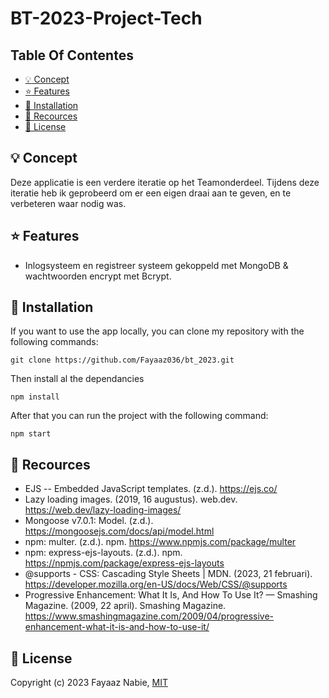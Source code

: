 # BT-2023-Project-Tech

## Table Of Contentes 
* [:bulb: Concept](https://github.com/Fayaaz036/bt_2023/tree/herkansingA1#bulb-concept)
* [:star: Features](https://github.com/Fayaaz036/bt_2023/tree/herkansingA1#star-features)
* [:wrench: Installation](https://github.com/Fayaaz036/bt_2023/tree/herkansingA1#wrench-installation)
* [:mag_right: Recources](https://github.com/Fayaaz036/bt_2023/tree/herkansingA1#mag_right-recources)
* [:bookmark: License](https://github.com/Fayaaz036/bt_2023/tree/herkansingA1#bookmark-license)

## :bulb: Concept 
Deze applicatie is een verdere iteratie op het Teamonderdeel. Tijdens deze iteratie heb ik geprobeerd om er een eigen draai aan te geven, en te verbeteren waar nodig was.
## :star: Features 
* Inlogsysteem en registreer systeem gekoppeld met MongoDB & wachtwoorden encrypt met Bcrypt.

## :wrench: Installation 
If you want to use the app locally, you can clone my repository with the following commands:

`git clone https://github.com/Fayaaz036/bt_2023.git`

Then install al the dependancies

`npm install`

After that you can run the project with the following command:

`npm start`

## :mag_right: Recources 
* EJS -- Embedded JavaScript templates. (z.d.). https://ejs.co/
* Lazy loading images. (2019, 16 augustus). web.dev. https://web.dev/lazy-loading-images/
* Mongoose v7.0.1: Model. (z.d.). https://mongoosejs.com/docs/api/model.html
* npm: multer. (z.d.). npm. https://www.npmjs.com/package/multer
* npm: express-ejs-layouts. (z.d.). npm. https://npmjs.com/package/express-ejs-layouts
* @supports - CSS: Cascading Style Sheets | MDN. (2023, 21 februari). https://developer.mozilla.org/en-US/docs/Web/CSS/@supports
* Progressive Enhancement: What It Is, And How To Use It? — Smashing Magazine. (2009, 22 april). Smashing Magazine. https://www.smashingmagazine.com/2009/04/progressive-enhancement-what-it-is-and-how-to-use-it/

## :bookmark: License 
Copyright (c) 2023 Fayaaz Nabie, [MIT](https://github.com/Fayaaz036/bt_2023/blob/developer/LICENSE.md)



